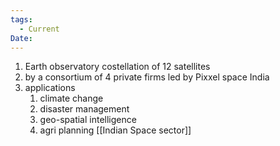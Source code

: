 ```yaml
---
tags:
  - Current
Date:
---
```

1. Earth observatory costellation of 12 satellites
2. by a consortium of 4 private firms led by Pixxel space India
3. applications
	1. climate change
	2. disaster management
	3. geo-spatial intelligence
	4. agri planning
[[Indian Space sector]]